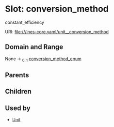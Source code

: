 
# Slot: conversion_method

constant_efficiency

URI: [file:///ines-core.yaml/unit__conversion_method](file:///ines-core.yaml/unit__conversion_method)


## Domain and Range

None &#8594;  <sub>0..1</sub> [conversion_method_enum](conversion_method_enum.md)

## Parents


## Children


## Used by

 * [Unit](Unit.md)
